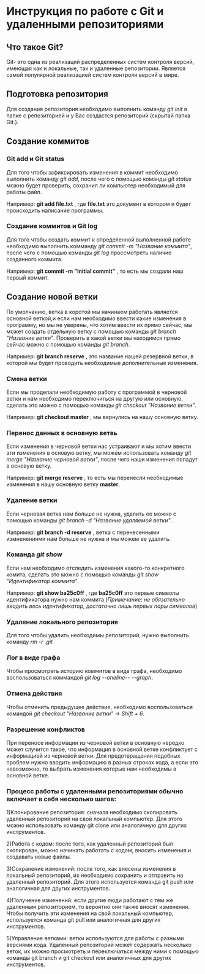 # Инструкция по работе с Git и удаленными репозиториями

## Что такое Git?
Git- это одна из реализаций распределенных систем контроля версий, имеющая как и локальные, так и удаленные репозитории. Является самой популярной реализацией систем контроля версий в мире.

## Подготовка репозитория
Для создания репозитория необходимо выполнить команду _git init_ в папке с репозиторией и у Вас создастся репозиторий (скрытай папка Git.).

## Создание коммитов

### Git add и Git status

Для того чтобы зафиксировать изменения в коммит необходимо выполнить команду _git add_, после чего с помощью команды _git status_ можно будет проверить, сохранил ли компьютер необходимый для работы файл.

Например: __git add file.txt__ , где __file.txt__ это документ в котором и будет происходить написание программы.

### Создание коммитов и Git log

Для того чтобы создать коммит к определенной выполненной работе необходимо выполнить комманду _git commit -m "Название коммита"_, после чего с помощью команды _git log_ проссмотреть наличие созданного коммита.

Например: __git commit -m "Initial commit"__ , то есть мы создали наш первый коммит.

## Создание новой ветки

По умолчанию, ветка в коротой мы начинаем работать является основной веткой,и если нам необходимо ввести какие изменения в программу, но мы не уверены, что хотим ввести их прямо сейчас, мы может создать отдельную ветку с помощью команды _git branch_ _"Название ветки"_. Проверить в какой ветки мы находимся прямо сейчас можно с помощью команды _git branch_.

Например: __git branch reserve__ , это название нашей резервной ветки, в которой мы будет проводить необходимые дополнительные изменения.

### Смена ветки

Если мы проделали необходимую работу с программой в черновой ветки и нам необходимо переключиться на другую или основную, сделать это можно с помощью команды _git checkout "Название ветки"_.

Например: __git checkout master__ , мы вернулись на нашу основную ветку.

### Перенос данных в основную ветвь

Если изменения в черновой ветки нас устраивают и мы хотим ввести эти изменения в основую ветку, мы можем использовать команду _git merge "Название черновой ветки"_, после чего наши изменения попадут в основую ветку.

Например: __git merge reserve__ , то есть мы перенесли необходимые изменения в нашу основную ветку __master__.

### Удаление ветки

Если черновая ветка нам больше не нужна, удалить ее можно с помощью команды _git branch -d "Название удаляемой ветки"_.
 
Например: __git branch -d reserve__ , ветка с перенесенными измненениями нам больше не нужна и мы можем ее удалить.

### Команда _git show_

Если нам необходимо отследить изменения какого-то конкретного комита, сделать это можно с помощью команды _git show "Идентификатор коммита"_.

Например: __git show ba25c0ff__ , где __ba25c0ff__ это первые символы идентификатора нужно нам коммита (_Примечание: не обязательно вводить весь идентификатор, достаточно лишь первых пары символов_)

### Удаление локального репозитория

Для того чтобы удалить необходимы репозиторий, нужно выполнить команду _rm -r .git_ 

### Лог в виде графа

Чтобы просмотреть историю коммитов в виде графа, необходимо воспользоваться коммандой _git log --oneline-- --graph_.

### Отмена действия

Чтобы отменить предыдущее действие, необходимо воспользоваться командой _git checkout "Название ветки" -> Shift + 6_.

### Разрешение конфликтов

При переносе информации из черновой ветки в основную нередко может случится такое, что информация в основной ветке конфликтует с информацией из черновой ветки. Для предотвращения подобных проблем нужно вводить информацию в разных строках кода, а если это невозможно, то выбрать изменения которые нам необходимы в основной ветке.

### Процесс работы с удаленными репозиториями обычно включает в себя несколько шагов:

1)Клонирование репозитория: сначала необходимо скопировать удаленный репозиторий на свой локальный компьютер. Для этого можно использовать команду git clone или аналогичную для других инструментов.

2)Работа с кодом: после того, как удаленный репозиторий был скопирован, можно начинать работать с кодом, вносить изменения и создавать новые файлы.

3)Сохранение изменений: после того, как внесены изменения в локальный репозиторий, их необходимо сохранить и отправить на удаленный репозиторий. Для этого используется команда git push или аналогичная для других инструментов.

4)Получение изменений: если другие люди работают с тем же удаленным репозиторием, то вероятно они также вносят изменения. Чтобы получить эти изменения на свой локальный компьютер, используется команда git pull или аналогичная для других инструментов.

5)Управление ветками: ветки используются для работы с разными версиями кода. Удаленный репозиторий может содержать несколько веток, их можно просмотреть и переключаться между ними с помощью команды git branch и git checkout или аналогичных для других инструментов.